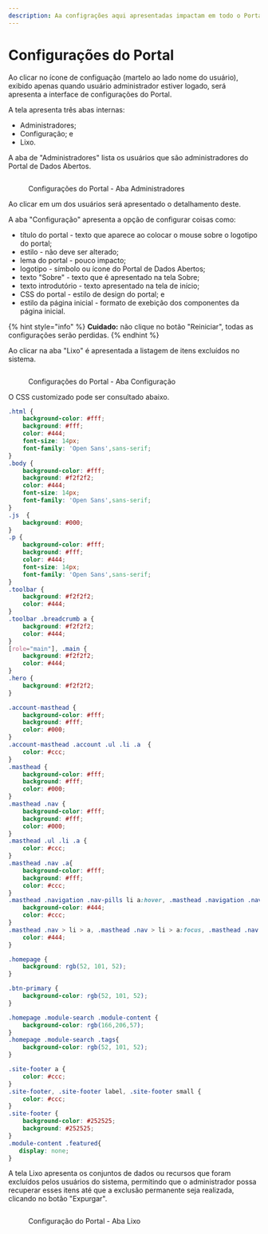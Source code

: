 ```yaml
---
description: Aa configrações aqui apresentadas impactam em todo o Portal
---
```


# Configurações do Portal

Ao clicar no ícone de configuação (martelo ao lado nome do usuário), exibido apenas quando usuário administrador estiver logado, será apresenta a interface de configurações do Portal.

A tela apresenta três abas internas:&#x20;

* Administradores;
* Configuração; e&#x20;
* Lixo.

A aba de "Administradores" lista os usuários que são administradores do Portal de Dados Abertos.

<figure><img src="../../../.gitbook/assets/image (38).png" alt=""><figcaption><p>Configurações do Portal -  Aba Administradores</p></figcaption></figure>

Ao clicar em um dos usuários será apresentado o detalhamento deste.

A aba "Configuração" apresenta a opção de configurar coisas como:

* título do portal - texto que aparece ao colocar o mouse sobre o logotipo do portal;
* estilo - não deve ser alterado;
* lema do portal - pouco impacto;
* logotipo - símbolo ou ícone do Portal de Dados Abertos;
* texto "Sobre" - texto que é apresentado na tela Sobre;
* texto introdutório - texto apresentado na tela de início;&#x20;
* CSS do portal - estilo de design do portal; e
* estilo da página inicial - formato de exebição dos componentes da página inicial.

{% hint style="info" %}
**Cuidado:** não clique no botão "Reiniciar", todas as configurações serão perdidas.
{% endhint %}

Ao clicar na aba "Lixo" é apresentada a listagem de itens excluídos no sistema.

<figure><img src="../../../.gitbook/assets/image (39).png" alt=""><figcaption><p>Configurações do Portal - Aba Configuração</p></figcaption></figure>

O CSS customizado pode ser consultado abaixo.



```css
.html {
    background-color: #fff;
    background: #fff;
    color: #444;
    font-size: 14px;
    font-family: 'Open Sans',sans-serif;
}
.body {
    background-color: #fff;
    background: #f2f2f2;
    color: #444;
    font-size: 14px;
    font-family: 'Open Sans',sans-serif;
}
.js  {
    background: #000;
}
.p {
    background-color: #fff;
    background: #fff;
    color: #444;
    font-size: 14px;
    font-family: 'Open Sans',sans-serif;
}
.toolbar {
    background: #f2f2f2;
    color: #444;
}
.toolbar .breadcrumb a {
    background: #f2f2f2;
    color: #444;
}
[role="main"], .main {
    background: #f2f2f2;
    color: #444;
}
.hero {
    background: #f2f2f2;
}

.account-masthead {
    background-color: #fff;
    background: #fff;
    color: #000;
}
.account-masthead .account .ul .li .a  {
    color: #ccc;
}
.masthead {
    background-color: #fff;
    background: #fff;
    color: #000;
}
.masthead .nav {
    background-color: #fff;
    background: #fff;
    color: #000;
}
.masthead .ul .li .a {
    color: #ccc;
}
.masthead .nav .a{
    background-color: #fff;
    background: #fff;
    color: #ccc;
}
.masthead .navigation .nav-pills li a:hover, .masthead .navigation .nav-pills li a:focus, .masthead .navigation .nav-pills li.active a {
    background-color: #444;
    color: #ccc;
}
.masthead .nav > li > a, .masthead .nav > li > a:focus, .masthead .nav > li > a:hover, .masthead .nav > .active > a, .masthead .nav > .active > a:hover, .masthead .nav > .active > a:focus {
    color: #444;
}

.homepage {
    background: rgb(52, 101, 52);
}

.btn-primary {
    background-color: rgb(52, 101, 52);
}

.homepage .module-search .module-content {
    background-color: rgb(166,206,57);
}
.homepage .module-search .tags{
    background-color: rgb(52, 101, 52);
}

.site-footer a {
    color: #ccc;
}
.site-footer, .site-footer label, .site-footer small {
    color: #ccc;
}
.site-footer {
    background-color: #252525;
    background: #252525;
}
.module-content .featured{
   display: none;
}
```

A tela Lixo apresenta os conjuntos de dados ou recursos que foram excluídos pelos usuários do sistema, permitindo que o administrador possa recuperar esses itens até  que a exclusão permanente seja realizada, clicando no botão "Expurgar".

<figure><img src="../../../.gitbook/assets/image (40).png" alt=""><figcaption><p>Configuração do Portal - Aba Lixo</p></figcaption></figure>
